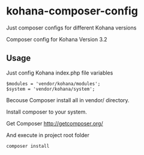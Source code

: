 kohana-composer-config
======================

Just composer configs for different Kohana versions

Composer config for Kohana Version 3.2

Usage
---

Just config Kohana index.php file variables

	$modules = 'vendor/kohana/modules';
	$system = 'vendor/kohana/system';

Becouse Composer install all in vendor/ directory.

Install composer to your system.

Get Composer
http://getcomposer.org/

And execute in project root folder

	composer install 
	
